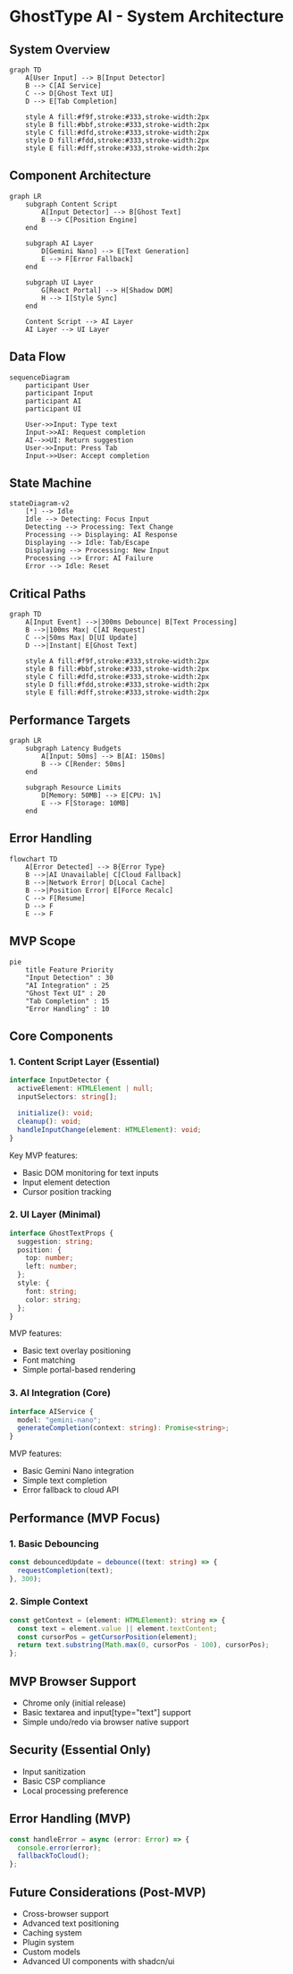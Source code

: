 # GhostType AI - System Architecture

## System Overview

```mermaid
graph TD
    A[User Input] --> B[Input Detector]
    B --> C[AI Service]
    C --> D[Ghost Text UI]
    D --> E[Tab Completion]

    style A fill:#f9f,stroke:#333,stroke-width:2px
    style B fill:#bbf,stroke:#333,stroke-width:2px
    style C fill:#dfd,stroke:#333,stroke-width:2px
    style D fill:#fdd,stroke:#333,stroke-width:2px
    style E fill:#dff,stroke:#333,stroke-width:2px
```

## Component Architecture

```mermaid
graph LR
    subgraph Content Script
        A[Input Detector] --> B[Ghost Text]
        B --> C[Position Engine]
    end

    subgraph AI Layer
        D[Gemini Nano] --> E[Text Generation]
        E --> F[Error Fallback]
    end

    subgraph UI Layer
        G[React Portal] --> H[Shadow DOM]
        H --> I[Style Sync]
    end

    Content Script --> AI Layer
    AI Layer --> UI Layer
```

## Data Flow

```mermaid
sequenceDiagram
    participant User
    participant Input
    participant AI
    participant UI

    User->>Input: Type text
    Input->>AI: Request completion
    AI-->>UI: Return suggestion
    User->>Input: Press Tab
    Input->>User: Accept completion
```

## State Machine

```mermaid
stateDiagram-v2
    [*] --> Idle
    Idle --> Detecting: Focus Input
    Detecting --> Processing: Text Change
    Processing --> Displaying: AI Response
    Displaying --> Idle: Tab/Escape
    Displaying --> Processing: New Input
    Processing --> Error: AI Failure
    Error --> Idle: Reset
```

## Critical Paths

```mermaid
graph TD
    A[Input Event] -->|300ms Debounce| B[Text Processing]
    B -->|100ms Max| C[AI Request]
    C -->|50ms Max| D[UI Update]
    D -->|Instant| E[Ghost Text]

    style A fill:#f9f,stroke:#333,stroke-width:2px
    style B fill:#bbf,stroke:#333,stroke-width:2px
    style C fill:#dfd,stroke:#333,stroke-width:2px
    style D fill:#fdd,stroke:#333,stroke-width:2px
    style E fill:#dff,stroke:#333,stroke-width:2px
```

## Performance Targets

```mermaid
graph LR
    subgraph Latency Budgets
        A[Input: 50ms] --> B[AI: 150ms]
        B --> C[Render: 50ms]
    end

    subgraph Resource Limits
        D[Memory: 50MB] --> E[CPU: 1%]
        E --> F[Storage: 10MB]
    end
```

## Error Handling

```mermaid
flowchart TD
    A[Error Detected] --> B{Error Type}
    B -->|AI Unavailable| C[Cloud Fallback]
    B -->|Network Error| D[Local Cache]
    B -->|Position Error| E[Force Recalc]
    C --> F[Resume]
    D --> F
    E --> F
```

## MVP Scope

```mermaid
pie
    title Feature Priority
    "Input Detection" : 30
    "AI Integration" : 25
    "Ghost Text UI" : 20
    "Tab Completion" : 15
    "Error Handling" : 10
```

## Core Components

### 1. Content Script Layer (Essential)

```typescript
interface InputDetector {
  activeElement: HTMLElement | null;
  inputSelectors: string[];

  initialize(): void;
  cleanup(): void;
  handleInputChange(element: HTMLElement): void;
}
```

Key MVP features:

- Basic DOM monitoring for text inputs
- Input element detection
- Cursor position tracking

### 2. UI Layer (Minimal)

```typescript
interface GhostTextProps {
  suggestion: string;
  position: {
    top: number;
    left: number;
  };
  style: {
    font: string;
    color: string;
  };
}
```

MVP features:

- Basic text overlay positioning
- Font matching
- Simple portal-based rendering

### 3. AI Integration (Core)

```typescript
interface AIService {
  model: "gemini-nano";
  generateCompletion(context: string): Promise<string>;
}
```

MVP features:

- Basic Gemini Nano integration
- Simple text completion
- Error fallback to cloud API

## Performance (MVP Focus)

### 1. Basic Debouncing

```typescript
const debouncedUpdate = debounce((text: string) => {
  requestCompletion(text);
}, 300);
```

### 2. Simple Context

```typescript
const getContext = (element: HTMLElement): string => {
  const text = element.value || element.textContent;
  const cursorPos = getCursorPosition(element);
  return text.substring(Math.max(0, cursorPos - 100), cursorPos);
};
```

## MVP Browser Support

- Chrome only (initial release)
- Basic textarea and input[type="text"] support
- Simple undo/redo via browser native support

## Security (Essential Only)

- Input sanitization
- Basic CSP compliance
- Local processing preference

## Error Handling (MVP)

```typescript
const handleError = async (error: Error) => {
  console.error(error);
  fallbackToCloud();
};
```

## Future Considerations (Post-MVP)

- Cross-browser support
- Advanced text positioning
- Caching system
- Plugin system
- Custom models
- Advanced UI components with shadcn/ui
